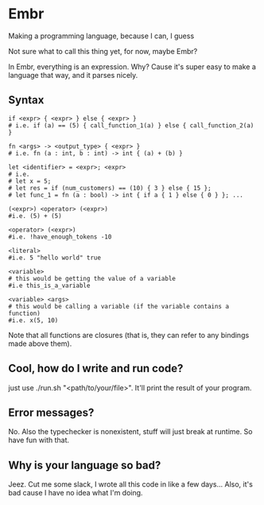 # Embr
Making a programming language, because I can, I guess

Not sure what to call this thing yet, for now, maybe Embr?

In Embr, everything is an expression. Why? Cause it's super easy to make a language that way, and it parses nicely.

## Syntax
```
if <expr> { <expr> } else { <expr> }
# i.e. if (a) == (5) { call_function_1(a) } else { call_function_2(a) }

fn <args> -> <output_type> { <expr> }
# i.e. fn (a : int, b : int) -> int { (a) + (b) }

let <identifier> = <expr>; <expr>
# i.e.
# let x = 5; 
# let res = if (num_customers) == (10) { 3 } else { 15 };
# let func_1 = fn (a : bool) -> int { if a { 1 } else { 0 } }; ...

(<expr>) <operator> (<expr>)
#i.e. (5) + (5)

<operator> (<expr>)
#i.e. !have_enough_tokens -10

<literal>
#i.e. 5 "hello world" true

<variable>
# this would be getting the value of a variable 
#i.e this_is_a_variable

<variable> <args>
# this would be calling a variable (if the variable contains a function)
#i.e. x(5, 10)
```
Note that all functions are closures (that is, they can refer to any bindings made above them).

## Cool, how do I write and run code?
just use ./run.sh "<path/to/your/file>". It'll print the result of your program.

## Error messages?
No. Also the typechecker is nonexistent, stuff will just break at runtime. So have fun with that.

## Why is your language so bad?
Jeez. Cut me some slack, I wrote all this code in like a few days...
Also, it's bad cause I have no idea what I'm doing.